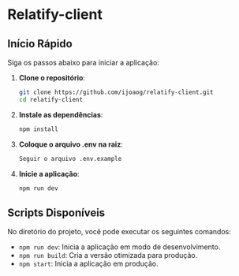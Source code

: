 # Relatify-client

## Início Rápido

Siga os passos abaixo para iniciar a aplicação:

1. **Clone o repositório**:

   ```bash
   git clone https://github.com/ijoaog/relatify-client.git
   cd relatify-client
   ```

2. **Instale as dependências**:

   ```bash
   npm install
   ```

3. **Coloque o arquivo .env na raiz**:

   ```bash
   Seguir o arquivo .env.example
   ```

4. **Inicie a aplicação**:

   ```bash
   npm run dev
   ```

## Scripts Disponíveis

No diretório do projeto, você pode executar os seguintes comandos:

- `npm run dev`: Inicia a aplicação em modo de desenvolvimento.
- `npm run build`: Cria a versão otimizada para produção.
- `npm start`: Inicia a aplicação em produção.